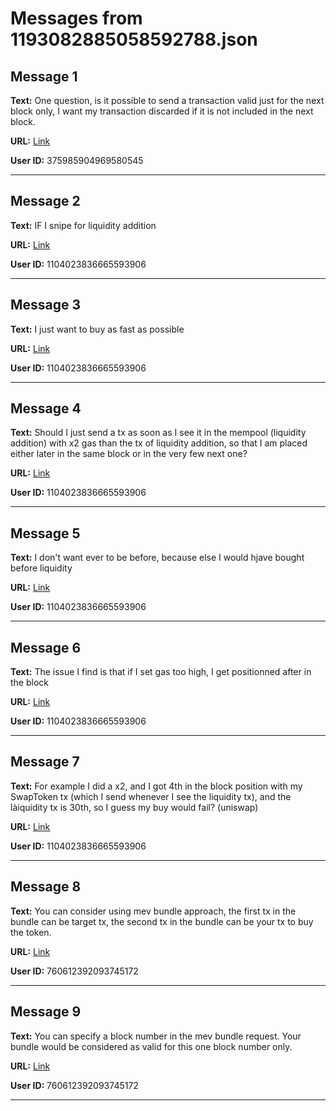 # Messages from 1193082885058592788.json

## Message 1

**Text:** One question, is it possible to send a transaction valid just for the next block only, I want my transaction discarded if it is not included in the next block.

**URL:** [Link](https://discord.com/channels/638409433860407300/638411171233398824/1193082885058592788)

**User ID:** 375985904969580545

---

## Message 2

**Text:** IF I snipe for liquidity addition

**URL:** [Link](https://discord.com/channels/638409433860407300/638411171233398824/1193239362016645240)

**User ID:** 1104023836665593906

---

## Message 3

**Text:** I just want to buy as fast as possible

**URL:** [Link](https://discord.com/channels/638409433860407300/638411171233398824/1193239382061236374)

**User ID:** 1104023836665593906

---

## Message 4

**Text:** Should I just send a tx as soon as I see it in the mempool (liquidity addition) with x2 gas than the tx of liquidity addition, so that I am placed either later in the same block or in the very few next one?

**URL:** [Link](https://discord.com/channels/638409433860407300/638411171233398824/1193239484519686144)

**User ID:** 1104023836665593906

---

## Message 5

**Text:** I don't want ever to be before, because else I would hjave bought before liquidity

**URL:** [Link](https://discord.com/channels/638409433860407300/638411171233398824/1193239520473272371)

**User ID:** 1104023836665593906

---

## Message 6

**Text:** The issue I find is that if I set gas too high, I get positionned after in the block

**URL:** [Link](https://discord.com/channels/638409433860407300/638411171233398824/1193241306068177006)

**User ID:** 1104023836665593906

---

## Message 7

**Text:** For example I did a x2, and I got 4th in the block position with my SwapToken tx (which I send whenever I see the liquidity tx), and the làiquidity tx is 30th, so I guess my buy would fail? (uniswap)

**URL:** [Link](https://discord.com/channels/638409433860407300/638411171233398824/1193241415342379149)

**User ID:** 1104023836665593906

---

## Message 8

**Text:** You can consider using mev bundle approach, the first tx in the bundle can be target tx, the second tx in the bundle can be your tx to buy the token.

**URL:** [Link](https://discord.com/channels/638409433860407300/638411171233398824/1193282643882672258)

**User ID:** 760612392093745172

---

## Message 9

**Text:** You can specify a block number in the mev bundle request. Your bundle would be considered as valid for this one block number only.

**URL:** [Link](https://discord.com/channels/638409433860407300/638411171233398824/1193282801403957318)

**User ID:** 760612392093745172

---

